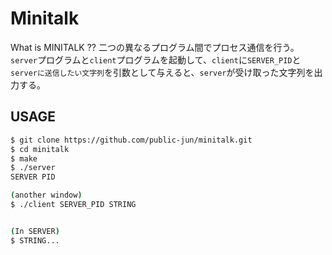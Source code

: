# Minitalk
What is MINITALK ??
二つの異なるプログラム間でプロセス通信を行う。
`server`プログラムと`client`プログラムを起動して、`client`に`SERVER_PID`と`serverに送信したい文字列`を引数として与えると、`server`が受け取った文字列を出力する。

## USAGE
```bash
$ git clone https://github.com/public-jun/minitalk.git
$ cd minitalk
$ make
$ ./server
SERVER PID 

(another window)
$ ./client SERVER_PID STRING


(In SERVER)
$ STRING...


```

